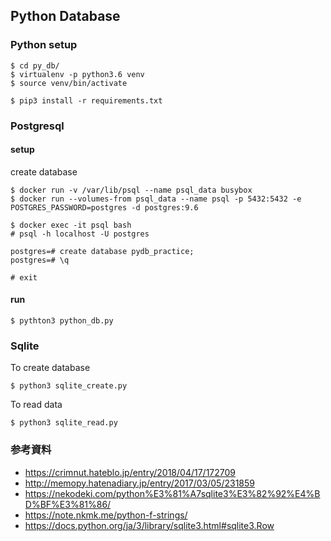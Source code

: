 ## Python Database

### Python setup

```
$ cd py_db/
$ virtualenv -p python3.6 venv
$ source venv/bin/activate

$ pip3 install -r requirements.txt
```

### Postgresql

#### setup
create database

```
$ docker run -v /var/lib/psql --name psql_data busybox
$ docker run --volumes-from psql_data --name psql -p 5432:5432 -e POSTGRES_PASSWORD=postgres -d postgres:9.6
```

```
$ docker exec -it psql bash
# psql -h localhost -U postgres

postgres=# create database pydb_practice;
postgres=# \q

# exit
```

#### run

```
$ pythton3 python_db.py
```


### Sqlite

To create database
```
$ python3 sqlite_create.py
```

To read data
```
$ python3 sqlite_read.py
```

### 参考資料
- https://crimnut.hateblo.jp/entry/2018/04/17/172709
- http://memopy.hatenadiary.jp/entry/2017/03/05/231859
- https://nekodeki.com/python%E3%81%A7sqlite3%E3%82%92%E4%BD%BF%E3%81%86/
- https://note.nkmk.me/python-f-strings/
- https://docs.python.org/ja/3/library/sqlite3.html#sqlite3.Row